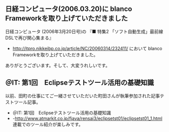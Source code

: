 ## 日経コンピュータ(2006.03.20)に blanco Frameworkを取り上げていただきました

日経コンピュータ (2006年3月20日号)の 
『■ 特集2 「ソフト自動生成」最前線　DSLで再び関心集まる』
* http://itpro.nikkeibp.co.jp/article/NC/20060314/232411/
において blanco Frameworkを取り上げていただきました。

ありがとうございます。そして、大変うれしいです。


## ＠IT: 第1回　Eclipseテストツール活用の基礎知識

以前、田町の仕事にてご一緒させていただいた町田さんが執筆参加された記事テストツール記事。
* ＠IT: 第1回　Eclipseテストツール活用の基礎知識
* -http://www.atmarkit.co.jp/fjava/rensai3/eclipsetst01/eclipsetst01_1.html
連載でのツール紹介が楽しみです。
